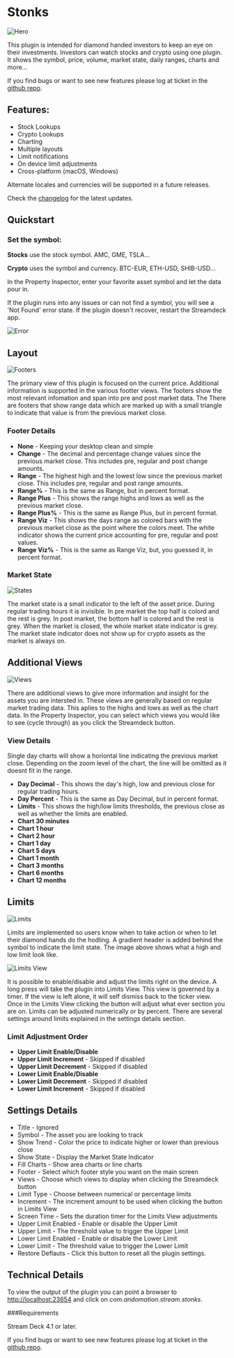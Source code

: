 # Stonks

![Hero](images/appStore.png)

This plugin is intended for diamond handed investors to keep an eye on their investments. Investors can watch stocks and crypto using one plugin. It shows the symbol, price, volume, market state, daily ranges, charts and more... 

If you find bugs or want to see new features please log at ticket in the [github repo](https://github.com/Phando/Streamdeck-Stonks/issues).

## Features:

- Stock Lookups
- Crypto Lookups
- Charting
- Multiple layouts
- Limit notifications
- On device limit adjustments
- Cross-platform (macOS, Windows)

Alternate locales and currencies will be supported in a future releases.

Check the [changelog](Changelog.md) for the latest updates.

## Quickstart

### Set the symbol:

**Stocks** use the stock symbol. AMC, GME, TSLA... 

**Crypto** uses the symbol and currency.  BTC-EUR, ETH-USD, SHIB-USD...

In the Property Inspector, enter your favorite asset symbol and let the data pour in. 

If the plugin runs into any issues or can not find a symbol, you will see a 'Not Found' error state. If the plugin doesn't recover, restart the Streamdeck app.

![Error](images/error.png)

## Layout

![Footers](images/footers.png)

The primary view of this plugin is focused on the current price. Additional information is supported in the various footter views. The footers show the most relevant infomation and span into pre and post market data. The  There are footers that show range data which are marked up with a small triangle to indicate that value is from the previous market close. 

### Footer Details

* **None** - Keeping your desktop clean and simple
* **Change** - The decimal and percentage change values since the previous market close. This includes pre, regular and post change amounts.
* **Range** - The highest high and the lowest low since the previous market close. This includes pre, regular and post range amounts.
* **Range%** - This is the same as Range, but in percent format.
* **Range Plus** - This shows the range highs and lows as well as the previous market close. 
* **Range Plus%** - This is the same as Range Plus, but in percent format.
* **Range Viz** - This shows the days range as colored bars with the previous market close as the point where the colors meet. The white indicator shows the current price accounting for pre, regular and post values.
* **Range Viz%** - This is the same as Range Viz, but, you guessed it, in percent format.

### Market State
![States](images/states.png)

The market state is a small indicator to the left of the asset price. During regular trading hours it is invisible. In pre market the top half is colord and the rest is grey. In post market, the bottom half is colored and the rest is grey. When the market is closed, the whole market state indicator is grey. The market state indicator does not show up for crypto assets as the market is always on. 

## Additional Views

![Views](images/views.png)

There are additional views to give more information and insight for the assets you are intersted in. These views are generally based on regular market trading data. This aplies to the highs and lows as well as the chart data. In the Property Inspector, you can select which views you would like to see (cycle through) as you click the Streamdeck button.

### View Details 

Single day charts will show a horiontal line indicating the previous market close. Depending on the zoom level of the chart, the line will be omitted as it doesnt fit in the range.

* **Day Decimal** - This shows the day's high, low and previous close for regular trading hours. 
* **Day Percent** - This is the same as Day Decimal, but in percent format.
* **Limits** - This shows the high/low limits thresholds, the previous close as well as whether the limits are enabled. 
* **Chart 30 minutes**
* **Chart 1 hour**
* **Chart 2 hour**
* **Chart 1 day**
* **Chart 5 days**
* **Chart 1 month**
* **Chart 3 months**
* **Chart 6 months**
* **Chart 12 months**

## Limits

![Limits](images/limits.png)

Limits are implemented so users know when to take action or when to let their diamond hands do the hodling. A gradient header is added behind the symbol to indicate the limit state. The image above shows what a high and low limit look like.

![Limits View](images/limitsView.png)

It is possible to enable/disable and adjust the limits right on the device. A long press will take the plugin into Limits View. This view is governed by a timer. If the view is left alone, it will self dismiss back to the ticker view. Once in the Limits View clicking the button will adjust what ever section you are on. Limits can be adjusted numerically or by percent. There are several settings around limits explained in the settings details section. 

### Limit Adjustment Order

* **Upper Limit Enable/Disable**
* **Upper Limit Increment** - Skipped if disabled
* **Upper Limit Decrement** - Skipped if disabled
* **Lower Limit Enable/Disable**
* **Lower Limit Decrement** - Skipped if disabled
* **Lower Limit Increment** - Skipped if disabled
 

## Settings Details

* Title - Ignored
* Symbol - The asset you are looking to track
* Show Trend - Color the price to indicate higher or lower than previous close
* Show State - Display the Market State Indicator
* Fill Charts - Show area charts or line charts
* Footer - Select which footer style you want on the main screen
* Views - Choose which views to display when clicking the Streamdeck button
* Limit Type - Choose between numerical or percentage limits
* Increment - The increment amount to be used when clicking the button in Limits View
* Screen Time - Sets the duration timer for the Limits View adjustments
* Upper Limit Enabled - Enable or disable the Upper Limit
* Upper Limit - The threshold value to trigger the Upper Limit
* Lower Limit Enabled - Enable or disable the Lower Limit
* Lower Limit - The threshold value to trigger the Lower Limit
* Restore Deflauts - Click this button to reset all the plugin settings. 

## Technical Details

To view the output of the plugin you can point a browser to 
[http://localhost:23654](http://localhost:23654) and click on *com.andomation.stream.stonks*.

###Requirements

Stream Deck 4.1 or later.

If you find bugs or want to see new features please log at ticket in the [github repo](https://github.com/Phando/Streamdeck-Stonks/issues).